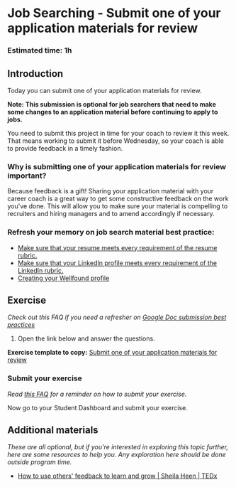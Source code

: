 # Job Searching - Submit one of your application materials for review

### **Estimated time**: 1h

## Introduction

Today you can submit one of your application materials for review.

**Note: This submission is optional for job searchers that need to make some changes to an application material before continuing to apply to jobs.**

You need to submit this project in time for your coach to review it this week. That means working to submit it before Wednesday, so your coach is able to provide feedback in a timely fashion.

### Why is submitting one of your application materials for review important?

Because feedback is a gift! Sharing your application material with your career coach is a great way to get some constructive feedback on the work you've done. This will allow you to make sure your material is compelling to recruiters and hiring managers and to amend accordingly if necessary.

### **Refresh your memory on job search material best practice:**

- [Make sure that your resume meets every requirement of the resume rubric.](https://docs.google.com/document/d/1lxBFRdvPW_cLQpX8n_gj8O8t1XPcXjGTDOCI813Uga0/edit)
- [Make sure that your LinkedIn profile meets every requirement of the LinkedIn rubric.](https://docs.google.com/document/d/1MHmt3Vx4SRHa7z8PuoUiYg9eLakpi1qGPT6868bacGc/edit)
- [Creating your Wellfound profile](https://github.com/matovu-farid/curriculum-professional-skills/blob/main/interview-prep/create-the-first-draft-of-your-angellist-profile.md)

## Exercise

_Check out this FAQ if you need a refresher on [Google Doc submission best practices](https://microverse.zendesk.com/hc/en-us/articles/360063156813)_

1. Open the link below and answer the questions.

**Exercise template to copy:** [Submit one of your application materials for review](https://docs.google.com/document/d/1qyV5u7CCRI_MR_CELaW_htkVw0gmaxBSfJlc6gUW-Jg/edit?usp=sharing)

### Submit your exercise

_Read [this FAQ](https://microverse.zendesk.com/hc/en-us/articles/360061344234) for a reminder on how to submit your exercise._

Now go to your Student Dashboard and submit your exercise.

## Additional materials

_These are all optional, but if you're interested in exploring this topic further, here are some resources to help you. Any exploration here should be done outside program time._

- [How to use others' feedback to learn and grow | Sheila Heen | TEDx](https://www.youtube.com/watch?v=FQNbaKkYk_Q)
